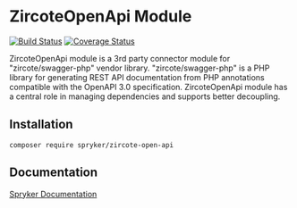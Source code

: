 # ZircoteOpenApi Module
[![Build Status](https://travis-ci.org/spryker/zircote-open-api.svg)](https://travis-ci.org/spryker/zircote-open-api)
[![Coverage Status](https://coveralls.io/repos/github/spryker/zircote-open-api/badge.svg)](https://coveralls.io/github/spryker/zircote-open-api)

ZircoteOpenApi module is a 3rd party connector module for "zircote/swagger-php" vendor library.
"zircote/swagger-php" is a PHP library for generating REST API documentation from PHP annotations compatible with the OpenAPI 3.0 specification.
ZircoteOpenApi module has a central role in managing dependencies and supports better decoupling.

## Installation

```
composer require spryker/zircote-open-api
```

## Documentation

[Spryker Documentation](https://academy.spryker.com/developing_with_spryker/module_guide/modules.html)
